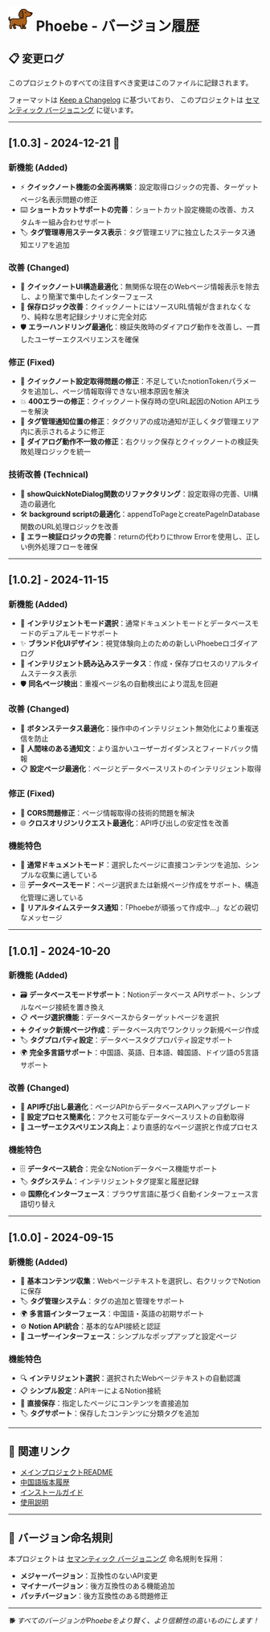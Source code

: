 # ![Logo](../icons/icon48.png) Phoebe - バージョン履歴

## 📋 変更ログ

このプロジェクトのすべての注目すべき変更はこのファイルに記録されます。

フォーマットは [Keep a Changelog](https://keepachangelog.com/ja/1.0.0/) に基づいており、
このプロジェクトは [セマンティック バージョニング](https://semver.org/lang/ja/) に従います。

---

## [1.0.3] - 2024-12-21 🎉

### 新機能 (Added)
- ⚡ **クイックノート機能の全面再構築**：設定取得ロジックの完善、ターゲットページ名表示問題の修正
- ⌨️ **ショートカットサポートの完善**：ショートカット設定機能の改善、カスタムキー組み合わせサポート
- 🏷️ **タグ管理専用ステータス表示**：タグ管理エリアに独立したステータス通知エリアを追加

### 改善 (Changed)
- 🎨 **クイックノートUI構造最適化**：無関係な現在のWebページ情報表示を除去し、より簡潔で集中したインターフェース
- 💾 **保存ロジック改善**：クイックノートにはソースURL情報が含まれなくなり、純粋な思考記録シナリオに完全対応
- 🛡️ **エラーハンドリング最適化**：検証失敗時のダイアログ動作を改善し、一貫したユーザーエクスペリエンスを確保

### 修正 (Fixed)
- 🔧 **クイックノート設定取得問題の修正**：不足していたnotionTokenパラメータを追加し、ページ情報取得できない根本原因を解決
- 💥 **400エラーの修正**：クイックノート保存時の空URL起因のNotion APIエラーを解決
- 📍 **タグ管理通知位置の修正**：タグクリアの成功通知が正しくタグ管理エリア内に表示されるように修正
- 🔄 **ダイアログ動作不一致の修正**：右クリック保存とクイックノートの検証失敗処理ロジックを統一

### 技術改善 (Technical)
- 🔄 **showQuickNoteDialog関数のリファクタリング**：設定取得の完善、UI構造の最適化
- 🛠️ **background scriptの最適化**：appendToPageとcreatePa​​geInDatabase関数のURL処理ロジックを改善
- 📝 **エラー検証ロジックの完善**：returnの代わりにthrow Errorを使用し、正しい例外処理フローを確保

---

## [1.0.2] - 2024-11-15

### 新機能 (Added)
- 🎯 **インテリジェントモード選択**：通常ドキュメントモードとデータベースモードのデュアルモードサポート
- ✨ **ブランド化UIデザイン**：視覚体験向上のための新しいPhoebeロゴダイアログ
- 🔄 **インテリジェント読み込みステータス**：作成・保存プロセスのリアルタイムステータス表示
- 🛡️ **同名ページ検出**：重複ページ名の自動検出により混乱を回避

### 改善 (Changed)
- 🎨 **ボタンステータス最適化**：操作中のインテリジェント無効化により重複送信を防止
- 💬 **人間味のある通知文**：より温かいユーザーガイダンスとフィードバック情報
- 📋 **設定ページ最適化**：ページとデータベースリストのインテリジェント取得

### 修正 (Fixed)
- 🔧 **CORS問題修正**：ページ情報取得の技術的問題を解決
- 🌐 **クロスオリジンリクエスト最適化**：API呼び出しの安定性を改善

### 機能特色
- 📄 **通常ドキュメントモード**：選択したページに直接コンテンツを追加、シンプルな収集に適している
- 🗄️ **データベースモード**：ページ選択または新規ページ作成をサポート、構造化管理に適している
- 🎨 **リアルタイムステータス通知**：「Phoebeが頑張って作成中...」などの親切なメッセージ

---

## [1.0.1] - 2024-10-20

### 新機能 (Added)
- 🗃️ **データベースモードサポート**：Notionデータベース APIサポート、シンプルなページ接続を置き換え
- 📋 **ページ選択機能**：データベースからターゲットページを選択
- ➕ **クイック新規ページ作成**：データベース内でワンクリック新規ページ作成
- 🏷️ **タグプロパティ設定**：データベースタグプロパティ設定サポート
- 🌍 **完全多言語サポート**：中国語、英語、日本語、韓国語、ドイツ語の5言語サポート

### 改善 (Changed)
- 🔄 **API呼び出し最適化**：ページAPIからデータベースAPIへアップグレード
- 📝 **設定プロセス簡素化**：アクセス可能なデータベースリストの自動取得
- 🎯 **ユーザーエクスペリエンス向上**：より直感的なページ選択と作成プロセス

### 機能特色
- 🗄️ **データベース統合**：完全なNotionデータベース機能サポート
- 🏷️ **タグシステム**：インテリジェントタグ提案と履歴記録
- 🌐 **国際化インターフェース**：ブラウザ言語に基づく自動インターフェース言語切り替え

---

## [1.0.0] - 2024-09-15

### 新機能 (Added)
- 📝 **基本コンテンツ収集**：Webページテキストを選択し、右クリックでNotionに保存
- 🏷️ **タグ管理システム**：タグの追加と管理をサポート
- 🌍 **多言語インターフェース**：中国語・英語の初期サポート
- ⚙️ **Notion API統合**：基本的なAPI接続と認証
- 🎨 **ユーザーインターフェース**：シンプルなポップアップと設定ページ

### 機能特色
- 🔍 **インテリジェント選択**：選択されたWebページテキストの自動認識
- 📋 **シンプル設定**：APIキーによるNotion接続
- 💾 **直接保存**：指定したページにコンテンツを直接追加
- 🏷️ **タグサポート**：保存したコンテンツに分類タグを追加

---

## 🔗 関連リンク

- [メインプロジェクトREADME](README_ja.md)
- [中国語版本履歴](CHANGELOG.md)
- [インストールガイド](README_ja.md#🚀-インストール手順)
- [使用説明](README_ja.md#📱-使用方法)

---

## 📝 バージョン命名規則

本プロジェクトは [セマンティック バージョニング](https://semver.org/lang/ja/) 命名規則を採用：

- **メジャーバージョン**：互換性のないAPI変更
- **マイナーバージョン**：後方互換性のある機能追加
- **パッチバージョン**：後方互換性のある問題修正

---

*🐕 すべてのバージョンがPhoebeをより賢く、より信頼性の高いものにします！* 